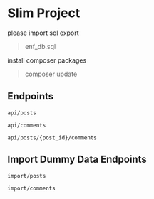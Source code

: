 # Slim Project

please import sql export

> enf_db.sql

install composer packages

> composer update

## Endpoints

    api/posts

    api/comments

    api/posts/{post_id}/comments

## Import Dummy Data Endpoints

    import/posts

    import/comments